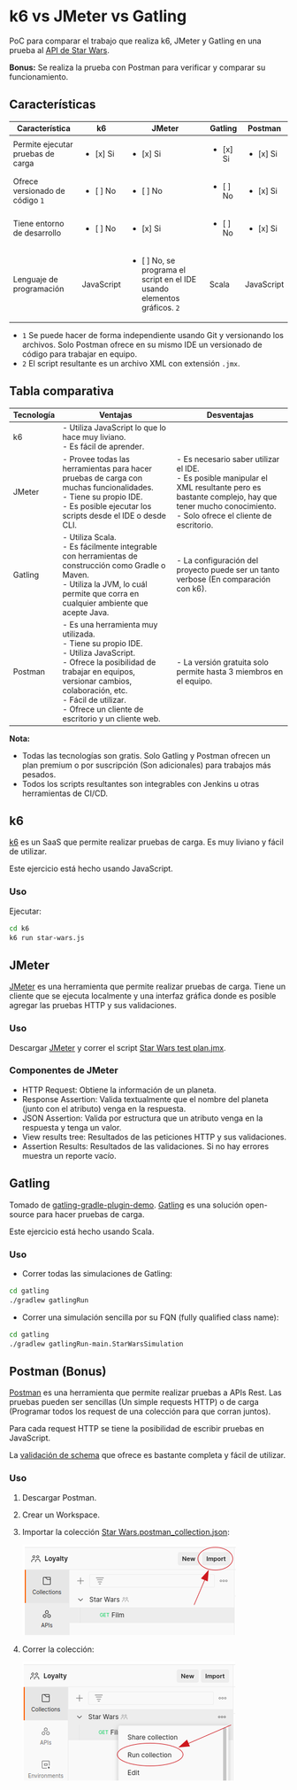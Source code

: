 # k6 vs JMeter vs Gatling

PoC para comparar el trabajo que realiza k6, JMeter y Gatling en una prueba al [API de Star Wars](https://swapi.dev).

**Bonus:** Se realiza la prueba con Postman para verificar y comparar su funcionamiento.

## Características

|Característica|k6|JMeter|Gatling|Postman|
|---|---|---|---|---|
|Permite ejecutar pruebas de carga|<ul><li>[x] Si</li></ul>|<ul><li>[x] Si</li></ul>|<ul><li>[x] Si</li></ul>|<ul><li>[x] Si</li></ul>|
|Ofrece versionado de código `1`|<ul><li>[ ] No</li></ul>|<ul><li>[ ] No</li></ul>|<ul><li>[ ] No</li></ul>|<ul><li>[x] Si</li></ul>|
|Tiene entorno de desarrollo|<ul><li>[ ] No</li></ul>|<ul><li>[x] Si</li></ul>|<ul><li>[ ] No</li></ul>|<ul><li>[x] Si</li></ul>|
|Lenguaje de programación|JavaScript|<ul><li>[ ] No, se programa el script en el IDE usando elementos gráficos. `2`</li></ul>|Scala|JavaScript|

* `1` Se puede hacer de forma independiente usando Git y versionando los archivos. Solo Postman ofrece en su mismo IDE un versionado de código para trabajar en equipo.
* `2` El script resultante es un archivo XML con extensión `.jmx`.

## Tabla comparativa

|Tecnología|Ventajas|Desventajas|
|---|---|---|
|k6|- Utiliza JavaScript lo que lo hace muy liviano.<br/>- Es fácil de aprender.| |
|JMeter|- Provee todas las herramientas para hacer pruebas de carga con muchas funcionalidades.<br/>- Tiene su propio IDE.<br/>- Es posible ejecutar los scripts desde el IDE o desde CLI.|- Es necesario saber utilizar el IDE.<br/>- Es posible manipular el XML resultante pero es bastante complejo, hay que tener mucho conocimiento.<br/>- Solo ofrece el cliente de escritorio.|
|Gatling|- Utiliza Scala.<br/>- Es fácilmente integrable con herramientas de construcción como Gradle o Maven.<br/>- Utiliza la JVM, lo cuál permite que corra en cualquier ambiente que acepte Java.|- La configuración del proyecto puede ser un tanto verbose (En comparación con k6).|
|Postman|- Es una herramienta muy utilizada.<br/>- Tiene su propio IDE.<br/>- Utiliza JavaScript.<br/>- Ofrece la posibilidad de trabajar en equipos, versionar cambios, colaboración, etc.<br/>- Fácil de utilizar.<br/>- Ofrece un cliente de escritorio y un cliente web.|- La versión gratuita solo permite hasta 3 miembros en el equipo.|

**Nota:**
* Todas las tecnologías son gratis. Solo Gatling y Postman ofrecen un plan premium o por suscripción (Son adicionales) para trabajos más pesados.
* Todos los scripts resultantes son integrables con Jenkins u otras herramientas de CI/CD.

## k6

[k6](https://k6.io) es un SaaS que permite realizar pruebas de carga. Es muy liviano y fácil de utilizar.

Este ejercicio está hecho usando JavaScript.

### Uso

Ejecutar:

```bash
cd k6
k6 run star-wars.js
```

## JMeter

[JMeter](https://jmeter.apache.org) es una herramienta que permite realizar pruebas de carga. Tiene un cliente que se ejecuta localmente y una interfaz gráfica donde es posible agregar las pruebas HTTP y sus validaciones.

### Uso

Descargar [JMeter](https://jmeter.apache.org/download_jmeter.cgi) y correr el script [Star Wars test plan.jmx](https://github.com/juanalvarez123/k6-jmeter-gatling-poc/blob/master/jmeter/Star%20Wars%20test%20plan.jmx).

### Componentes de JMeter

* HTTP Request: Obtiene la información de un planeta.
* Response Assertion: Valida textualmente que el nombre del planeta (junto con el atributo) venga en la respuesta.
* JSON Assertion: Valida por estructura que un atributo venga en la respuesta y tenga un valor.
* View results tree: Resultados de las peticiones HTTP y sus validaciones.
* Assertion Results: Resultados de las validaciones. Si no hay errores muestra un reporte vacío.

## Gatling

Tomado de [gatling-gradle-plugin-demo](https://github.com/gatling/gatling-gradle-plugin-demo). [Gatling](https://gatling.io) es una solución open-source para hacer pruebas de carga.

Este ejercicio está hecho usando Scala.

### Uso

* Correr todas las simulaciones de Gatling:

```bash
cd gatling
./gradlew gatlingRun
```

* Correr una simulación sencilla por su FQN (fully qualified class name):

```bash
cd gatling
./gradlew gatlingRun-main.StarWarsSimulation
```

## Postman (Bonus)

[Postman](https://www.postman.com) es una herramienta que permite realizar pruebas a APIs Rest. Las pruebas pueden ser sencillas (Un simple requests HTTP) o de carga (Programar todos los request de una colección para que corran juntos).

Para cada request HTTP se tiene la posibilidad de escribir pruebas en JavaScript. 

La [validación de schema](https://postman-quick-reference-guide.readthedocs.io/en/latest/schema-validation.html) que ofrece es bastante completa y fácil de utilizar. 

### Uso

1. Descargar Postman.
2. Crear un Workspace.
3. Importar la colección [Star Wars.postman_collection.json](https://github.com/juanalvarez123/k6-jmeter-gatling-poc/blob/master/postman/Star%20Wars.postman_collection.json):

   ![Screenshot](./postman/assets/import-collection.png)

4. Correr la colección:

   ![Screenshot](./postman/assets/run-collection.png)
